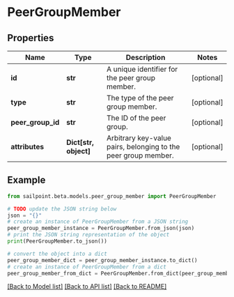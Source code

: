 # PeerGroupMember


## Properties

Name | Type | Description | Notes
------------ | ------------- | ------------- | -------------
**id** | **str** | A unique identifier for the peer group member. | [optional] 
**type** | **str** | The type of the peer group member. | [optional] 
**peer_group_id** | **str** | The ID of the peer group. | [optional] 
**attributes** | **Dict[str, object]** | Arbitrary key-value pairs, belonging to the peer group member. | [optional] 

## Example

```python
from sailpoint.beta.models.peer_group_member import PeerGroupMember

# TODO update the JSON string below
json = "{}"
# create an instance of PeerGroupMember from a JSON string
peer_group_member_instance = PeerGroupMember.from_json(json)
# print the JSON string representation of the object
print(PeerGroupMember.to_json())

# convert the object into a dict
peer_group_member_dict = peer_group_member_instance.to_dict()
# create an instance of PeerGroupMember from a dict
peer_group_member_from_dict = PeerGroupMember.from_dict(peer_group_member_dict)
```
[[Back to Model list]](../README.md#documentation-for-models) [[Back to API list]](../README.md#documentation-for-api-endpoints) [[Back to README]](../README.md)


